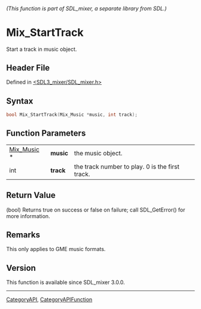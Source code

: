 ###### (This function is part of SDL_mixer, a separate library from SDL.)
# Mix_StartTrack

Start a track in music object.

## Header File

Defined in [<SDL3_mixer/SDL_mixer.h>](https://github.com/libsdl-org/SDL_mixer/blob/main/include/SDL3_mixer/SDL_mixer.h)

## Syntax

```c
bool Mix_StartTrack(Mix_Music *music, int track);
```

## Function Parameters

|                          |           |                                                 |
| ------------------------ | --------- | ----------------------------------------------- |
| [Mix_Music](Mix_Music) * | **music** | the music object.                               |
| int                      | **track** | the track number to play. 0 is the first track. |

## Return Value

(bool) Returns true on success or false on failure; call SDL_GetError() for
more information.

## Remarks

This only applies to GME music formats.

## Version

This function is available since SDL_mixer 3.0.0.

----
[CategoryAPI](CategoryAPI), [CategoryAPIFunction](CategoryAPIFunction)

